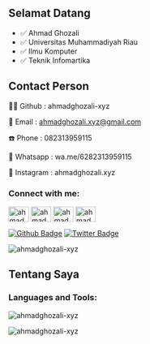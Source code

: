 ## Selamat Datang
- ✅  Ahmad Ghozali
- ✅  Universitas Muhammadiyah Riau
- ✅  Ilmu Komputer
- ✅  Teknik Infomartika

## Contact Person

👨‍💻 Github : ahmadghozali-xyz

📧 Email : ahmadghozali.xyz@gmail.com

☎️ Phone : 082313959115

💬 Whatsapp : wa.me/6282313959115

💬 Instagram : ahmadghozali.xyz

<h3 align="left">Connect with me:</h3>
<p align="left">
<a href="https://twitter.com/ahmadghozalixd" target="blank"><img align="center" src="https://raw.githubusercontent.com/rahuldkjain/github-profile-readme-generator/master/src/images/icons/Social/twitter.svg" alt="ahmadghozalixd" height="30" width="40" /></a>
<a href="https://linkedin.com/in/ahmadghozali-xyz" target="blank"><img align="center" src="https://raw.githubusercontent.com/rahuldkjain/github-profile-readme-generator/master/src/images/icons/Social/linked-in-alt.svg" alt="ahmadghozali-xyz" height="30" width="40" /></a>
<a href="https://fb.com/ahmadghozali.xyz" target="blank"><img align="center" src="https://raw.githubusercontent.com/rahuldkjain/github-profile-readme-generator/master/src/images/icons/Social/facebook.svg" alt="ahmadghozali.xyz" height="30" width="40" /></a>
<a href="https://instagram.com/ahmadghozali.xyz" target="blank"><img align="center" src="https://raw.githubusercontent.com/rahuldkjain/github-profile-readme-generator/master/src/images/icons/Social/instagram.svg" alt="ahmadghozali.xyz" height="30" width="40" /></a>
</p>


[![Github Badge](https://img.shields.io/badge/AhmadGhozali-grey?style=flat&logo=github&logoColor=white&link=https://github.com/ahmadghozali-xyz/)](https://www.github.com/ahmadghozali-xyz/)    [![Twitter Badge](https://img.shields.io/badge/-ahmadghozaliXD-00acee?style=flat&logo=twitter&logoColor=white&link=https://twitter.com/ahmadghozaliXD/)](https://www.twitter.com/ahmadghozaliXD/) 
<p align="left"> <img src="https://komarev.com/ghpvc/?username=ahmadghozali-xyz&label=Profile%20views&color=0e75b6&style=flat" alt="ahmadghozali-xyz" /> </p>

## Tentang Saya
<h3 align="left">Languages and Tools:</h3>

<p><img align="center" src="https://github-readme-stats.vercel.app/api/top-langs?username=ahmadghozali-xyz&show_icons=true&locale=en&layout=compact" alt="ahmadghozali-xyz" /></p>

<p><img align="center" src="https://github-readme-streak-stats.herokuapp.com/?user=ahmadghozali-xyz&" alt="ahmadghozali-xyz" /></p>

